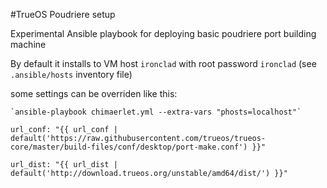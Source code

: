 #TrueOS Poudriere setup 

Experimental Ansible playbook for deploying basic poudriere port building machine

By default it installs to VM host `ironclad` with root password `ironclad` (see `.ansible/hosts` inventory file)


some settings can be overriden like this:
    
    `ansible-playbook chimaerlet.yml --extra-vars "phosts=localhost"`


`url_conf: "{{ url_conf | default('https://raw.githubusercontent.com/trueos/trueos-core/master/build-files/conf/desktop/port-make.conf') }}"`

`url_dist: "{{ url_dist | default('http://download.trueos.org/unstable/amd64/dist/') }}"`
